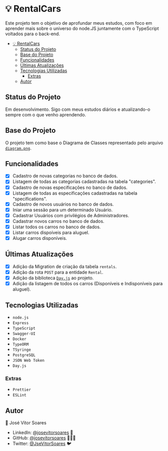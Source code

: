 # 💡 RentalCars

Este projeto tem o objetivo de aprofundar meus estudos, com foco em aprender mais sobre o universo do node.JS juntamente com o TypeScript voltados para o back-end.

<!-- # Tópicos -->

- [💡 RentalCars](#-rentalcars)
  - [Status do Projeto](#status-do-projeto)
  - [Base do Projeto](#base-do-projeto)
  - [Funcionalidades](#funcionalidades)
  - [Últimas Atualizações](#últimas-atualizações)
  - [Tecnologias Utilizadas](#tecnologias-utilizadas)
    - [Extras](#extras)
  - [Autor](#autor)

## Status do Projeto

Em desenvolvimento. Sigo com meus estudos diários e atualizando-o sempre com o que venho aprendendo.

## Base do Projeto

O projeto tem como base o Diagrama de Classes representado pelo arquivo [`diagram.png`](https://github.com/josevitorsoares/rental_cars/blob/main/diagram.png).

## Funcionalidades

- [x] Cadastro de novas categorias no banco de dados.
- [x] Listagem de todas as categorias cadastradas na tabela "categories".
- [x] Cadastro de novas especificações no banco de dados.
- [x] Listagem de todas as especificações cadastradas na tabela "specifications".
- [x] Cadastro de novos usuários no banco de dados.
- [x] Iniar uma sessão para um determinado Usuário.
- [x] Cadastrar Usuários com privilégios de Administradores.
- [x] Cadastrar novos carros no banco de dados.
- [x] Listar todos os carros no banco de dados.
- [x] Listar carros dispoíveis para aluguel.
- [x] Alugar carros disponíveis.

## Últimas Atualizações

- [x] Adição da Migration de criação da tabela `rentals`.
- [x] Adição da rota `POST` para a entidade `Rental`.
- [x] Adição da biblioteca [`Day.js`](https://day.js.org/) ao projeto.
- [x] Adição da listagem de todos os carros (Disponíveis e Indisponíveis para aluguel).

## Tecnologias Utilizadas

- `node.js`
- `Express`
- `TypeScript`
- `Swagger-UI`
- `Docker`
- `TypeORM`
- `TSyringe`
- `PostgreSQL`
- `JSON Web Token`
- `Day.js`

### Extras

- `Prettier`
- `ESLint`

## Autor

👤 José Vitor Soares

- LinkedIn: [@josevitorsoares](https://www.linkedin.com/in/josevitorsoares/) 🔗
- GitHub: [@josevitorsoares](https://github.com/josevitorsoares) 👨🏻‍💻
- Twitter: [@JseVitorSoares](https://twitter.com/JseVitorSoares) 🐦
